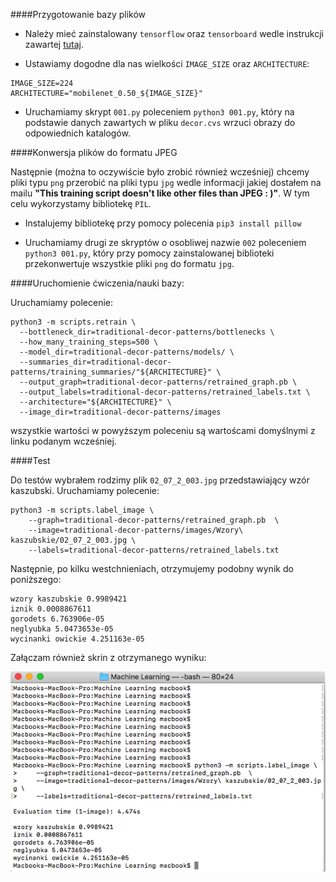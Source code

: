 ####Przygotowanie bazy plików
* Należy mieć zainstalowany `tensorflow` oraz `tensorboard` wedle instrukcji zawartej [tutaj](https://codelabs.developers.google.com/codelabs/tensorflow-for-poets).

* Ustawiamy dogodne dla nas wielkości `IMAGE_SIZE` oraz `ARCHITECTURE`:

```
IMAGE_SIZE=224
ARCHITECTURE="mobilenet_0.50_${IMAGE_SIZE}"
```

* Uruchamiamy skrypt `001.py` poleceniem `python3 001.py`, który na podstawie danych zawartych w pliku `decor.cvs` wrzuci obrazy do odpowiednich katalogów.

####Konwersja plików do formatu JPEG

Następnie (można to oczywiście było zrobić również wcześniej) chcemy pliki typu `png` przerobić na pliki typu `jpg` wedle informacji jakiej dostałem na mailu **"This training script doesn't like other files than JPEG : )"**. W tym celu wykorzystamy bibliotekę `PIL`.

* Instalujemy bibliotekę przy pomocy polecenia `pip3 install pillow`

* Uruchamiamy drugi ze skryptów o osobliwej nazwie `002` poleceniem `python3 001.py`, który przy pomocy zainstalowanej biblioteki przekonwertuje wszystkie pliki `png` do formatu `jpg`.

####Uruchomienie ćwiczenia/nauki bazy:

Uruchamiamy polecenie:

```
python3 -m scripts.retrain \
  --bottleneck_dir=traditional-decor-patterns/bottlenecks \
  --how_many_training_steps=500 \
  --model_dir=traditional-decor-patterns/models/ \
  --summaries_dir=traditional-decor-patterns/training_summaries/"${ARCHITECTURE}" \
  --output_graph=traditional-decor-patterns/retrained_graph.pb \
  --output_labels=traditional-decor-patterns/retrained_labels.txt \
  --architecture="${ARCHITECTURE}" \
  --image_dir=traditional-decor-patterns/images
```

wszystkie wartości w powyższym poleceniu są wartoścami domyślnymi z linku podanym wcześniej.

####Test

Do testów wybrałem rodzimy plik `02_07_2_003.jpg` przedstawiający wzór kaszubski. Uruchamiamy polecenie:

```
python3 -m scripts.label_image \
    --graph=traditional-decor-patterns/retrained_graph.pb  \
    --image=traditional-decor-patterns/images/Wzory\ kaszubskie/02_07_2_003.jpg \
    --labels=traditional-decor-patterns/retrained_labels.txt
```

Następnie, po kilku westchnieniach, otrzymujemy podobny wynik do poniższego:

```
wzory kaszubskie 0.9989421
iznik 0.0008867611
gorodets 6.763906e-05
neglyubka 5.0473653e-05
wycinanki owickie 4.251163e-05
```

Załączam również skrin z otrzymanego wyniku:

![Accurancy](AccurancyScreenshot.png)